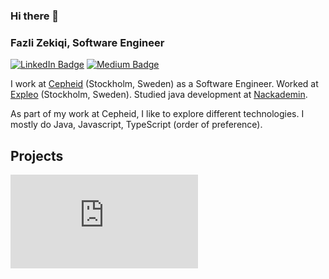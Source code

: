 ### Hi there 👋

### Fazli Zekiqi, Software Engineer
<!--
**fazlizekiqi/fazlizekiqi** is a ✨ _special_ ✨ repository because its `README.md` (this file) appears on your GitHub profile.

Here are some ideas to get you started:

- 🔭 I’m currently working on ...
- 🌱 I’m currently learning ...
- 👯 I’m looking to collaborate on ...
- 🤔 I’m looking for help with ...
- 💬 Ask me about ...
- 📫 How to reach me: ...
- 😄 Pronouns: ...
- ⚡ Fun fact: ...
-->

[![LinkedIn Badge](https://img.shields.io/badge/My-LinkedIn-blue?style=flat-square&logo=LinkedIn&logoColor=white&color=cornflowerblue)](https://www.linkedin.com/in/fazli-zekiqi-670823141)
[![Medium Badge](https://img.shields.io/badge/Medium-blue?style=flat-square&logo=Medium&logoColor=white&color=cornflowerblue)](https://medium.com/@fazlizekiqi)

I work at [Cepheid](https://www.cepheid.com/) (Stockholm, Sweden) as a Software Engineer. Worked at [Expleo](https://expleo.com/global/en/) (Stockholm, Sweden). Studied java development at [Nackademin](https://nackademin.se/).

As part of my work at Cepheid, I like to explore different technologies. I mostly do Java, Javascript, TypeScript  (order of preference).

## Projects

[![elasticsearch-springboot-tutorial](https://github.com/fazlizekiqi/elasticsearch-springboot/blob/master/README.md)](https://github.com/fazlizekiqi/elasticsearch-springboot)
